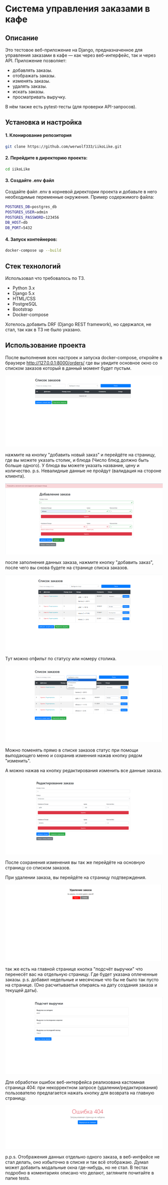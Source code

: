 # Система управления заказами в кафе

## Описание
Это тестовое веб-приложение на Django, предназначенное для управления заказами в кафе — как через веб-интерфейс, так и через API. Приложение позволяет: 
 - добавлять заказы.
 - отображать заказы.
 - изменять заказы.
 - удалять заказы.
 - искать заказы.
 - просматривать выручку.

В нём также есть pytest-тесты (для проверки API-запросов). 

## Установка и настройка

#### 1. Клонирование репозитория

```bash
git clone https://github.com/werwolf333/iikoLike.git
```
#### 2. Перейдите в директорию проекта:
```bash
cd iikoLike
```

#### 3. Создайте .env файл
Создайте файл .env в корневой директории проекта и добавьте в него необходимые переменные окружения. 
Пример содержимого файла:

```bash
POSTGRES_DB=postgres_db
POSTGRES_USER=admin
POSTGRES_PASSWORD=123456
DB_HOST=db
DB_PORT=5432
```
#### 4. Запуск контейнеров:

```bash
docker-compose up --build
```

## Стек технологий

Использовал что требовалось по ТЗ.
- Python 3.x
- Django 5.x
- HTML/CSS 
- PostgreSQL
- Bootstrap
- Docker-compose

Хотелось добавить DRF (Django REST framework), но сдержался, не стал, так как в ТЗ не было указано.


## Использование проекта

После выполнения всех настроек и запуска docker-compose, откройте в браузере http://127.0.0.1:8000/orders/ где вы увидите основное окно со списком заказов который в данный момент будет пустым.

![test7.png](test7.png)

нажмите на кнопку "добавить новый заказ" и перейдёте на страницу, где вы можете указать столик, и блюда (Число блюд должно быть больше одного). У блюда вы можете указать название, цену и количество. 
p.s. Невалидные данные не пройдут (валидация на стороне клиента).

![test8.png](test8.png)

после заполнения данных заказа, нажмите кнопку "добавить заказ", после чего вы снова будете на странице списка заказов.

![test2.png](test2.png)

Тут можно отфильт по статусу или номеру столика.

![test5.png](test5.png)

Можно поменять прямо в списке заказов статус при помощи выподающего меню и сохранив изменния нажав кнопку рядом "изменить".

А можно нажав на кнопку редактирования изменить все данные заказа.

![test3.png](test3.png)

После сохранения изменения вы так же перейдёте на основную страницу со списком заказов.

При удалении заказа, вы перейдёте на страницу подтверждения.

![test4.png](test4.png)

так же есть на главной странице кнопка "подсчёт выручки" что перенесёт вас на отдельную страницу. Где будет указана оплеченные заказы.
p.s. добавил недельные и месячсные что бы не было так пусто на странице. (Оно расчитываетья опираясь на дату создания заказа и текущей даты).

![test6.png](test6.png)

Для обработки ошибок веб-интерфейса реализована кастомная страница 404: при некорректном запросе (удалении/редактирования) пользователю предлагается нажать кнопку для возврата на главную страницу.

![test1.png](test1.png)

p.p.s. Отображения данных отдельно одного заказа, в веб-интфейсе не стал делать, оно избыточно в списке и так всё отображаю. Думал может добавить модальные окна где-нибудь, но не стал. 
В тестах подробно в коментариях описано что делают, загляните почитайте в папке tests.
